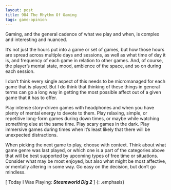 ```yaml
---
layout: post
title: 984 The Rhythm Of Gaming
tags: game-opinion
---
```

Gaming, and the general cadence of what we play and when, is complex and interesting and nuanced.

It’s not just the hours put into a game or set of games, but how those hours are spread across multiple days and sessions, as well as what time of day it is, and frequency of each game in relation to other games. And, of course, the player’s mental state, mood, ambience of the space, and so on during each session.

I don’t think every single aspect of this needs to be micromanaged for each game that is played. But I do think that thinking of these things in general terms can go a long way in getting the most possible affect out of a given  game that it has to offer.

Play intense story-driven games with headphones and when you have plenty of mental energy to devote to them. Play relaxing, simple, or repetitive long-form games during down times, or maybe while watching something else at the same time. Play scary games in the dark. Play immersive games during times when it’s least likely that there will be unexpected distractions.

When picking the next game to play, choose with context. Think about what game genre was last played, or which one is a part of the categories above that will be best supported by upcoming types of free time or situations. Consider what may be most enjoyed, but also what might be most affective, or mentally altering in some way. Go easy on the decision, but don’t go mindless.

[ Today I Was Playing: ***Steamworld Dig 2*** ]
{: .emphasis}
